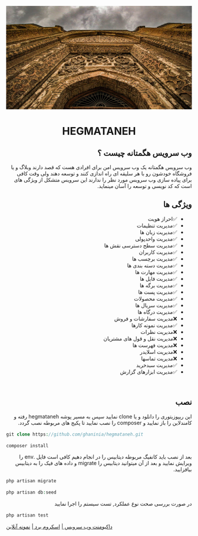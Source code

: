 
<div  align="center">

![](public/hegmataneh.jpg)

</div>

<div dir="rtl" align="right">

<h1 align="center">HEGMATANEH</h1>

<h2>وب سرویس هگمتانه چیست ؟</h2>
<p>وب سرویس هگمتانه یک وب سرویس امن برای افرادی هست که قصد دارند وبلاگ  و یا فروشگاه خودشون رو با هر سلیقه ای راه اندازی کنند و توسعه دهند ولی وقت کافی برای پیاده سازی وب سرویس مورد نظر را ندارند این سرویس متشکل از ویژگی های است که کد نویسی و توسعه را آسان مینماید.</p>

## ویژگی ها
- ✅احراز هویت
- ✅مدیریت تنظیمات
- ✅مدیریت زبان ها
- ✅مدیریت واحدپولی
- ✅مدیریت سطح دسترسی نقش ها
- ✅مدیریت کاربران
- ✅مدیریت برچسب ها
- ✅مدیریت دسته بندی ها
- ✅مدیریت مهارت ها
- ✅مدیریت فایل ها
- ✅مدیریت برگه ها
- ✅مدیریت پست ها
- ✅مدیریت محصولات
- ✅مدیریت سریال ها
- ✅مدیریت درگاه ها
- ❌مدیریت سفارشات و فروش
- ✅مدیریت نمونه کارها
- ❌مدیریت نظرات
- ❌مدیریت نقل و قول های مشتریان
- ❌مدیریت فهرست ها
- ❌مدیریت اسلایدر
- ❌مدیریت تماسها
- ✅مدیریت سبدخرید
- ✅مدیریت ابزارهای گزارش

<br />

## نصب
این ریپوزیتوری را دانلود و یا clone نمایید سپس به مسیر پوشه hegmataneh رفته و کامندلاین را باز نمایید و composer را نصب نمایید تا پکیج های مربوطه نصب گردد.
</div>

```php
git clone https://github.com/ghaninia/hegmataneh.git
```

```php
composer install
```

<p dir="rtl" align="right">بعد از نصب باید کانفیگ مربوطه دیتابیس را در انجام دهیم کافی است فایل .env را ویرایش نمایید و بعد از آن میتوانید دیتابیس را migrate و داده های فیک را به دیتابیس بیافزایید.</p>

```php
php artisan migrate
```

```php
php artisan db:seed
```

<p dir="rtl" align="right">
    در صورت بررسی صحت نوع عملکرد, تست سیستم را اجرا نمایید
</p>

```php
php artisan test
```

<a href="https://documenter.getpostman.com/view/14577533/TzmBCtDy#7ee5cd45-65dd-4666-a9d6-b7d498982d75" target="_blank">
داکیومنت وب سرویس
</a>
|
<a href="https://trello.com/b/4HK9UyyD/amen" target="_blank">
اسکروم برد
</a>
|
<a href="https://hegmat.ir" target="_blank">
نمونه آنلاین
</a>